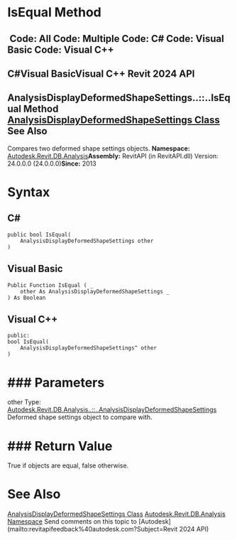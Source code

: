 # IsEqual Method

﻿
 Code: All Code: Multiple Code: C# Code: Visual Basic Code: Visual C++   
---  
C#Visual BasicVisual C++
Revit 2024 API  
---  
AnalysisDisplayDeformedShapeSettings..::..IsEqual Method   
[AnalysisDisplayDeformedShapeSettings Class](2d0041c8-1cb8-354f-678f-5719797c76fc.md "AnalysisDisplayDeformedShapeSettings Class") See Also  
---  
Compares two deformed shape settings objects. 
**Namespace:** [Autodesk.Revit.DB.Analysis](958e2e12-587d-f188-5d7b-f13d7dbfdf48.md "Autodesk.Revit.DB.Analysis Namespace")**Assembly:** RevitAPI (in RevitAPI.dll) Version: 24.0.0.0 (24.0.0.0)**Since:** 2013 
# Syntax
C#  
---  
```text
public bool IsEqual(
	AnalysisDisplayDeformedShapeSettings other
)
```
  
Visual Basic  
---  
```text
Public Function IsEqual ( _
	other As AnalysisDisplayDeformedShapeSettings _
) As Boolean
```
  
Visual C++  
---  
```text
public:
bool IsEqual(
	AnalysisDisplayDeformedShapeSettings^ other
)
```
  
# ### Parameters
other
    Type: [Autodesk.Revit.DB.Analysis..::..AnalysisDisplayDeformedShapeSettings](2d0041c8-1cb8-354f-678f-5719797c76fc.md "AnalysisDisplayDeformedShapeSettings Class") Deformed shape settings object to compare with. 
# ### Return Value
True if objects are equal, false otherwise. 
# See Also
[AnalysisDisplayDeformedShapeSettings Class](2d0041c8-1cb8-354f-678f-5719797c76fc.md "AnalysisDisplayDeformedShapeSettings Class")
[Autodesk.Revit.DB.Analysis Namespace](958e2e12-587d-f188-5d7b-f13d7dbfdf48.md "Autodesk.Revit.DB.Analysis Namespace")
Send comments on this topic to [Autodesk](mailto:revitapifeedback%40autodesk.com?Subject=Revit 2024 API)
